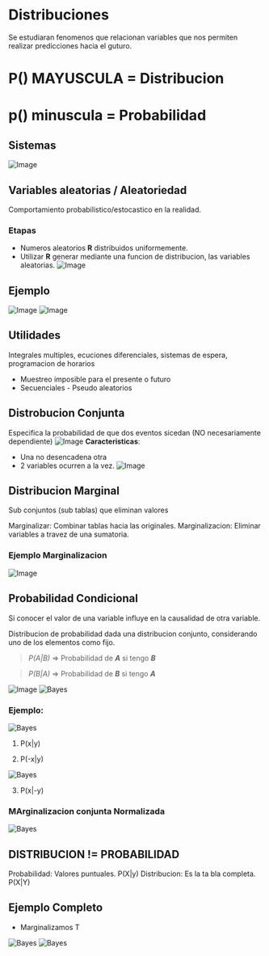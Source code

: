 # Distribuciones
Se estudiaran fenomenos que relacionan variables que nos permiten realizar predicciones hacia el guturo.

# P() MAYUSCULA = Distribucion
# p() minuscula = Probabilidad

## Sistemas

![Image](./Images/Distribuciones%20y%20Sistemas.jpg)

## Variables aleatorias / Aleatoriedad
Comportamiento probabilistico/estocastico en la realidad.
### Etapas
- Numeros aleatorios **R** distribuidos uniformemente.
- Utilizar **R** generar mediante una funcion de distribucion, las variables aleatorias.
![Image](./Images/DIST%20Variables%20Aleatorias.jpeg)
## Ejemplo

![Image](./Images/EjemploDiscreto.jpeg)
![Image](./Images/EjemploDiscretoTabla.jpeg)

## Utilidades
 Integrales multiples, ecuciones diferenciales, sistemas de espera, programacion de horarios
 - Muestreo imposible para el presente o futuro
 - Secuenciales - Pseudo aleatorios

 ## Distrobucion Conjunta
 Especifica la probabilidad de que dos eventos sicedan (NO necesariamente dependiente)
![Image](./Images/DistribucionConjunta.jpeg)
**Caracteristicas**:
- Una no desencadena otra
- 2 variables ocurren a la vez.
![Image](./Images/probSoleado.jpeg)


## Distribucion Marginal
Sub conjuntos (sub tablas) que eliminan valores

Marginalizar: Combinar tablas hacia las originales.
Marginalizacion: Eliminar variables a travez de una sumatoria.
### Ejemplo Marginalizacion
![Image](./Images/Marginalizacion.jpeg)

## Probabilidad Condicional
Si conocer el valor de una variable influye en la causalidad de otra variable.

Distribucion de probabilidad dada una distribucion conjunto, considerando uno de los elementos como fijo.

> *P(A|B)* => Probabilidad de ***A*** si tengo ***B***

> *P(B|A)* => Probabilidad de ***B*** si tengo ***A***

![Image](./Images/ProbabilidadCondicional.jpeg)
![Bayes](./Images/Bayes.jpeg)

### Ejemplo:
![Bayes](./Images/EjempoDistribucionConjunta.jpeg)
1. P(x|y)

2. P(-x|y)

![Bayes](./Images/EjemploDistCon1y2.jpeg)

3. P(x|-y)
### MArginalizacion conjunta Normalizada
![Bayes](./Images/MetodoLargo.jpeg)

## DISTRIBUCION != PROBABILIDAD

Probabilidad: Valores puntuales.    P(X|y)
Distribucion: Es la ta bla completa. P(X|Y)
## Ejemplo Completo

- Marginalizamos T

![Bayes](./Images/DistCondEjemplo1.jpeg)
![Bayes](./Images/DistCondEjemplo1Algebra.jpeg)




